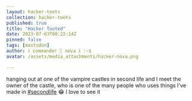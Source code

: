 ```yaml
---
layout: hacker-toots
collection: hacker-toots
published: true
title: "Hacker Tooted"
date: 2023-07-03T00:22:14Z
pinned: false
tags: [mastodon]
author: ⸸ commander ░ nova ⸸ :~$
avatar: /assets/media_attachments/hacker-nova.png

---
```


<p>hanging out at one of the vampire castles in second life and I meet the owner of the castle, who is one of the many people who uses things I&#39;ve made in <a href="https://hackers.town/tags/secondlife" class="mention hashtag" rel="tag">#<span>secondlife</span></a> 😂​ I love to see it</p>


